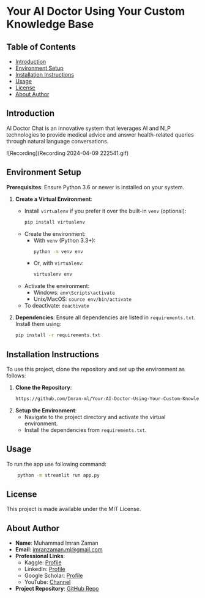 # Your AI Doctor Using Your Custom Knowledge Base

## Table of Contents

- [Introduction](#introduction)
- [Environment Setup](#environment-setup)
- [Installation Instructions](#installation-instructions)
- [Usage](#usage)
- [License](#license)
- [About Author](#about-author)

## Introduction

AI Doctor Chat is an innovative system that leverages AI and NLP technologies to provide medical advice and answer health-related queries through natural language conversations.

![Recording](Recording 2024-04-09 222541.gif)


## Environment Setup

**Prerequisites**: Ensure Python 3.6 or newer is installed on your system.

1. **Create a Virtual Environment**:
    - Install `virtualenv` if you prefer it over the built-in `venv` (optional):
        ```bash
        pip install virtualenv
        ```
    - Create the environment:
        - With `venv` (Python 3.3+):
            ```bash
            python -m venv env
            ```
        - Or, with `virtualenv`:
            ```bash
            virtualenv env
            ```
    - Activate the environment:
        - Windows: `env\Scripts\activate`
        - Unix/MacOS: `source env/bin/activate`
    - To deactivate: `deactivate`

2. **Dependencies**:
    Ensure all dependencies are listed in `requirements.txt`. Install them using:
    ```bash
    pip install -r requirements.txt
    ```

## Installation Instructions

To use this project, clone the repository and set up the environment as follows:

1. **Clone the Repository**:
    ```bash
    https://github.com/Imran-ml/Your-AI-Doctor-Using-Your-Custom-Knowledge-Base.git
    ```
2. **Setup the Environment**:
    - Navigate to the project directory and activate the virtual environment.
    - Install the dependencies from `requirements.txt`.


## Usage
  To run the app use following command:
  ```bash
      python -m streamlit run app.py
  ```


## License

This project is made available under the MIT License.


## About Author

- **Name**: Muhammad Imran Zaman
- **Email**: [imranzaman.ml@gmail.com](mailto:imranzaman.ml@gmail.com)
- **Professional Links**:
    - Kaggle: [Profile](https://www.kaggle.com/muhammadimran112233)
    - LinkedIn: [Profile](linkedin.com/in/muhammad-imran-zaman)
    - Google Scholar: [Profile](https://scholar.google.com/citations?user=ulVFpy8AAAAJ&hl=en)
    - YouTube: [Channel](https://www.youtube.com/@consolioo)
- **Project Repository**: [GitHub Repo](https://github.com/Imran-ml/Your-AI-Doctor-Using-Your-Custom-Knowledge-Base.git)

